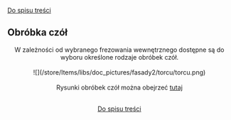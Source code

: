 [Do spisu treści](/service/doc/?cid=fasad-mdf)
## Obróbka czół
<center> W zależności od wybranego frezowania wewnętrznego dostępne są do wyboru określone rodzaje obróbek czół. <br><br>
![](/store/Items/libs/doc_pictures/fasady2/torcu/torcu.png) <br><br>
Rysunki obróbek czół można obejrzeć <a href="/store/Items/libs/doc_pictures/fasady2/torcu/torcu.pdf" target="_blank">tutaj</a><br><br>
</centrum>



[Do spisu treści](/service/doc/?cid=fasad-mdf)
